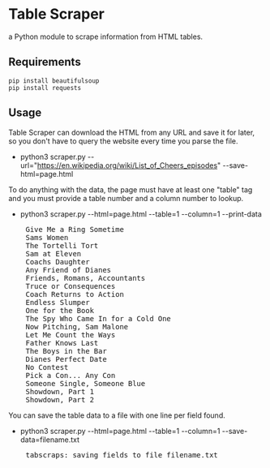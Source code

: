 # Table Scraper

a Python module to scrape information from HTML tables.

## Requirements

    pip install beautifulsoup
    pip install requests

## Usage

Table Scraper can download the HTML from any URL and save it for later, 
so you don't have to query the website every time you parse the file.

- python3 scraper.py --url="https://en.wikipedia.org/wiki/List_of_Cheers_episodes" --save-html=page.html

To do anything with the data, the page must have at least one "table" 
tag and you must provide a table number and a column number to lookup.

- python3 scraper.py --html=page.html --table=1 --column=1 --print-data

<pre>
    Give Me a Ring Sometime
    Sams Women
    The Tortelli Tort
    Sam at Eleven
    Coachs Daughter
    Any Friend of Dianes
    Friends, Romans, Accountants
    Truce or Consequences
    Coach Returns to Action
    Endless Slumper
    One for the Book
    The Spy Who Came In for a Cold One
    Now Pitching, Sam Malone
    Let Me Count the Ways
    Father Knows Last
    The Boys in the Bar
    Dianes Perfect Date
    No Contest
    Pick a Con... Any Con
    Someone Single, Someone Blue
    Showdown, Part 1
    Showdown, Part 2
</pre>

You can save the table data to a file with one line per field found.

- python3 scraper.py --html=page.html --table=1 --column=1 --save-data=filename.txt

<pre>
    tabscraps: saving fields to file filename.txt
</pre>
